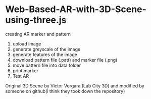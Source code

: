 # Web-Based-AR-with-3D-Scene-using-three.js

creating AR marker and pattern
1. upload image
2. generate greyscale of the image
3. generate features of the image
4. download pattern file (.patt) and marker file (.png)
5. move pattern file into data folder
6. print marker
7. Test AR

Original 3D Scene by Victor Vergara (Lab City 3D) and modified by someone on github(i think they took down the repository)
